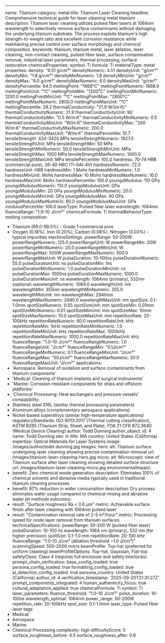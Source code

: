 ---
name: Titanium
category: metal
title: Titanium Laser Cleaning
headline: Comprehensive technical guide for laser cleaning metal titanium
description: Titanium laser cleaning utilizes pulsed fiber lasers at 1064nm wavelength
  to selectively remove surface contaminants without damaging the underlying titanium
  substrate. The process exploits titanium's high strength-to-weight ratio and excellent
  corrosion resistance while maintaining precise control over surface morphology and
  chemical composition.
keywords: titanium, titanium metal, laser ablation, laser cleaning, non-contact cleaning,
  pulsed fiber laser, surface contamination removal, industrial laser parameters,
  thermal processing, surface restoration
chemicalProperties:
  symbol: Ti
  formula: Ti
  materialType: metal
properties:
  density: "4.51 g/cm³"
  densityNumeric: 4.51
  densityUnit: "g/cm³"
  densityMin: "1.8 g/cm³"
  densityMinNumeric: 1.8
  densityMinUnit: "g/cm³"
  densityMax: "6.0 g/cm³"
  densityMaxNumeric: 6.0
  densityMaxUnit: "g/cm³"
  densityPercentile: 64.5
  meltingPoint: "1668°C"
  meltingPointNumeric: 1668.0
  meltingPointUnit: "°C"
  meltingPointMin: "1200°C"
  meltingPointMinNumeric: 1200.0
  meltingPointMinUnit: "°C"
  meltingPointMax: "2800°C"
  meltingPointMaxNumeric: 2800.0
  meltingPointMaxUnit: "°C"
  meltingPercentile: 29.2
  thermalConductivity: "21.9 W/(m·K)"
  thermalConductivityNumeric: 21.9
  thermalConductivityUnit: W/
  thermalConductivityMin: "0.5 W/m·K"
  thermalConductivityMinNumeric: 0.5
  thermalConductivityMinUnit: "W/m·K"
  thermalConductivityMax: "200 W/m·K"
  thermalConductivityMaxNumeric: 200.0
  thermalConductivityMaxUnit: "W/m·K"
  thermalPercentile: 10.7
  tensileStrength: 434-3420 MPa
  tensileStrengthNumeric: 1927.0
  tensileStrengthUnit: MPa
  tensileStrengthMin: 50 MPa
  tensileStrengthMinNumeric: 50.0
  tensileStrengthMinUnit: MPa
  tensileStrengthMax: 1000 MPa
  tensileStrengthMaxNumeric: 1000.0
  tensileStrengthMaxUnit: MPa
  tensilePercentile: 100.0
  hardness: 70-74 HRB (commercial pure), 36-40 HRC (Ti-6Al-4V)
  hardnessNumeric: 72.0
  hardnessUnit: HRB
  hardnessMin: 1 Mohs
  hardnessMinNumeric: 1.0
  hardnessMinUnit: Mohs
  hardnessMax: 10 Mohs
  hardnessMaxNumeric: 10.0
  hardnessMaxUnit: Mohs
  hardnessPercentile: 100.0
  youngsModulus: 110 GPa
  youngsModulusNumeric: 110.0
  youngsModulusUnit: GPa
  youngsModulusMin: 20 GPa
  youngsModulusMinNumeric: 20.0
  youngsModulusMinUnit: GPa
  youngsModulusMax: 80 GPa
  youngsModulusMaxNumeric: 80.0
  youngsModulusMaxUnit: GPa
  modulusPercentile: 100.0
  laserType: Pulsed fiber laser
  wavelength: 1064nm
  fluenceRange: "1.0–10 J/cm²"
  chemicalFormula: Ti
  thermalBehaviorType: melting
composition:
- Titanium (99.0-99.5%) - Grade 1 commercial pure
- Oxygen (0.18%), Iron (0.20%), Carbon (0.08%), Nitrogen (0.03%) - typical impurities
machineSettings:
  powerRange: 50-200W
  powerRangeNumeric: 125.0
  powerRangeUnit: W
  powerRangeMin: 20W
  powerRangeMinNumeric: 20.0
  powerRangeMinUnit: W
  powerRangeMax: 500W
  powerRangeMaxNumeric: 500.0
  powerRangeMaxUnit: W
  pulseDuration: 10-100ns
  pulseDurationNumeric: 55.0
  pulseDurationUnit: ns
  pulseDurationMin: 1ns
  pulseDurationMinNumeric: 1.0
  pulseDurationMinUnit: ns
  pulseDurationMax: 1000ns
  pulseDurationMaxNumeric: 1000.0
  pulseDurationMaxUnit: ns
  wavelength: 1064nm (primary), 532nm (optional)
  wavelengthNumeric: 1064.0
  wavelengthUnit: nm
  wavelengthMin: 355nm
  wavelengthMinNumeric: 355.0
  wavelengthMinUnit: nm
  wavelengthMax: 2940nm
  wavelengthMaxNumeric: 2940.0
  wavelengthMaxUnit: nm
  spotSize: 0.1-1.0mm
  spotSizeNumeric: 0.55
  spotSizeUnit: mm
  spotSizeMin: 0.01mm
  spotSizeMinNumeric: 0.01
  spotSizeMinUnit: mm
  spotSizeMax: 10mm
  spotSizeMaxNumeric: 10.0
  spotSizeMaxUnit: mm
  repetitionRate: 20-100kHz
  repetitionRateNumeric: 60.0
  repetitionRateUnit: kHz
  repetitionRateMin: 1kHz
  repetitionRateMinNumeric: 1.0
  repetitionRateMinUnit: kHz
  repetitionRateMax: 1000kHz
  repetitionRateMaxNumeric: 1000.0
  repetitionRateMaxUnit: kHz
  fluenceRange: "1.0–10 J/cm²"
  fluenceRangeNumeric: 1.0
  fluenceRangeUnit: "J/cm²"
  fluenceRangeMin: "0.1J/cm²"
  fluenceRangeMinNumeric: 0.1
  fluenceRangeMinUnit: "J/cm²"
  fluenceRangeMax: "50J/cm²"
  fluenceRangeMaxNumeric: 50.0
  fluenceRangeMaxUnit: "J/cm²"
applications:
- 'Aerospace: Removal of oxidation and surface contaminants from titanium components'
- 'Medical: Cleaning of titanium implants and surgical instruments'
- 'Marine: Corrosion-resistant components for ships and offshore platforms'
- 'Chemical Processing: Heat exchangers and pressure vessels'
compatibility:
- Stainless steel 316L (similar thermal processing parameters)
- Aluminum alloys (complementary aerospace applications)
- Nickel-based superalloys (similar high-temperature applications)
regulatoryStandards: ISO 9013:2017 (Thermal cutting classification), ASTM B265 (Titanium
  Strip, Sheet, and Plate), FDA 21 CFR 872.3640 (Medical Device Cleaning)
author: Todd Dunning
author_object:
  id: 4
  name: Todd Dunning
  sex: m
  title: MA
  country: United States (California)
  expertise: Optical Materials for Laser Systems
  image: /images/author/todd-dunning.jpg
images:
  hero:
    alt: Titanium surface undergoing laser cleaning showing precise contamination
      removal
    url: /images/titanium-laser-cleaning-hero.jpg
  micro:
    alt: Microscopic view of Titanium surface after laser cleaning showing detailed
      surface structure
    url: /images/titanium-laser-cleaning-micro.jpg
environmentalImpact:
- benefit: Zero chemical waste generation
  description: Eliminates 100% of chemical solvents and abrasive media typically used
    in traditional titanium cleaning processes
- benefit: 97% reduction in water consumption
  description: Dry process eliminates water usage compared to chemical rinsing and
    abrasive water jet methods
outcomes:
- result: "Surface roughness Ra < 0.8 μm"
  metric: Achievable surface finish after laser cleaning with 1064nm pulsed laser
- result: "Contamination removal rate of 2-5 m²/hour"
  metric: Processing speed for oxide layer removal from titanium surfaces
technicalSpecifications:
  powerRange: 50-200 W (pulsed fiber laser)
  pulseDuration: 10-100 ns
  wavelength: 1064 nm (primary), 532 nm (for higher precision)
  spotSize: 0.1-1.0 mm
  repetitionRate: 20-100 kHz
  fluenceRange: "1.0-10 J/cm² (ablation threshold ~1.0 J/cm²)"
  scanningSpeed: 500-2000 mm/s
  beamProfile: Top-hat (preferred for uniform cleaning)
  beamProfileOptions: Top-hat, Gaussian, Flat-top
  safetyClass: Class 4 (requires full enclosure and safety interlocks)
prompt_chain_verification:
  base_config_loaded: true
  persona_config_loaded: true
  formatting_config_loaded: true
  ai_detection_config_loaded: true
  persona_country: United States (California)
  author_id: 4
  verification_timestamp: '2025-09-20T21:31:27Z'
  prompt_components_integrated: 4
  human_authenticity_focus: true
  cultural_adaptation_applied: true
chemicalFormula: Ti
symbol: Ti
laser_parameters:
  fluence_threshold: "1.0–10 J/cm²"
  pulse_duration: 10-100ns
  wavelength_optimal: 1064nm
  power_range: 50-200W
  repetition_rate: 20-100kHz
  spot_size: 0.1-1.0mm
  laser_type: Pulsed fiber laser
tags:
- Medical
- Aerospace
- Marine
- Chemical Processing
complexity: high
difficultyScore: 5
surface_roughness_before: 4.5
surface_roughness_after: 0.6
